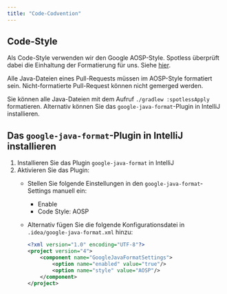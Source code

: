 ```yaml
---
title: "Code-Codvention"
---
```


## Code-Style

Als Code-Style verwenden wir den Google AOSP-Style. Spotless überprüft dabei die Einhaltung der Formatierung für uns. Siehe [hier](https://github.com/diffplug/spotless/tree/main/plugin-gradle#google-java-format).

Alle Java-Dateien eines Pull-Requests müssen im AOSP-Style formatiert sein. Nicht-formatierte Pull-Request können nicht gemerged werden.

Sie können alle Java-Dateien mit dem Aufruf `./gradlew :spotlessApply` formatieren. Alternativ können Sie das `google-java-format`-Plugin in IntelliJ installieren.

## Das `google-java-format`-Plugin in IntelliJ installieren

1.  Installieren Sie das Plugin `google-java-format` in IntelliJ
2.  Aktivieren Sie das Plugin:
    - Stellen Sie folgende Einstellungen in den `google-java-format`-Settings manuell ein:
        - Enable
        - Code Style: AOSP
    - Alternativ fügen Sie die folgende Konfigurationsdatei in `.idea/google-java-format.xml` hinzu:

        ```xml
        <?xml version="1.0" encoding="UTF-8"?>
        <project version="4">
            <component name="GoogleJavaFormatSettings">
                <option name="enabled" value="true"/>
                <option name="style" value="AOSP"/>
            </component>
        </project>
        ```
